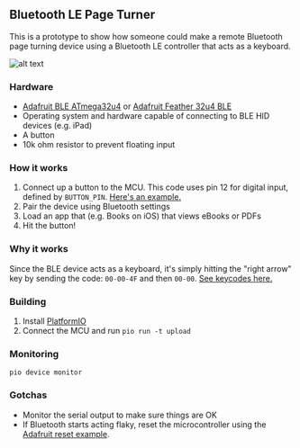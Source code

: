 ## Bluetooth LE Page Turner

This is a prototype to show how someone could make a remote Bluetooth page turning device using a Bluetooth LE controller that acts as a keyboard.

![alt text](media/page_turner.gif "Pressing a button to turn a page on an iPad")

### Hardware
- [Adafruit BLE ATmega32u4](https://www.adafruit.com/product/2661) or [Adafruit Feather 32u4 BLE](https://www.adafruit.com/product/2829)
- Operating system and hardware capable of connecting to BLE HID devices (e.g. iPad)
- A button
- 10k ohm resistor to prevent floating input

### How it works
1. Connect up a button to the MCU. This code uses pin 12 for digital input, defined by `BUTTON_PIN`. [Here's an example.](https://www.arduino.cc/en/tutorial/button)
1. Pair the device using Bluetooth settings
1. Load an app that (e.g. Books on iOS) that views eBooks or PDFs
1. Hit the button!

### Why it works

Since the BLE device acts as a keyboard, it's simply hitting the "right arrow" key by sending the code: `00-00-4F` and then `00-00`. [See keycodes here.](https://learn.adafruit.com/introducing-adafruit-ble-bluetooth-low-energy-friend/ble-services#at-plus-blekeyboardcode-14-25)

### Building

1. Install [PlatformIO](https://platformio.org/)
1. Connect the MCU and run `pio run -t upload`


### Monitoring

`pio device monitor`

### Gotchas

- Monitor the serial output to make sure things are OK
- If Bluetooth starts acting flaky, reset the microcontroller using the [Adafruit reset example](https://github.com/adafruit/Adafruit_BluefruitLE_nRF51/tree/master/examples/factoryreset).

